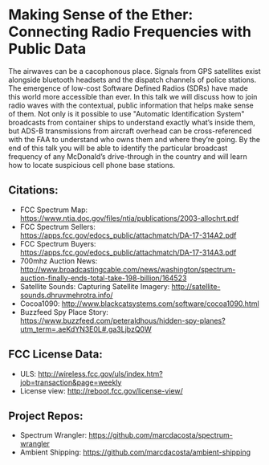 # Making Sense of the Ether: Connecting Radio Frequencies with Public Data
The airwaves can be a cacophonous place. Signals from GPS satellites exist alongside bluetooth headsets and the dispatch channels of police stations. The emergence of low-cost Software Defined Radios (SDRs) have made this world more accessible than ever. In this talk we will discuss how to join radio waves with the contextual, public information that helps make sense of them. Not only is it possible to use "Automatic Identification System" broadcasts from container ships to understand exactly what’s inside them, but ADS-B transmissions from aircraft overhead can be cross-referenced with the FAA to understand who owns them and where they’re going. By the end of this talk you will be able to identify the particular broadcast frequency of any McDonald’s drive-through in the country and will learn how to locate suspicious cell phone base stations.

## Citations:
* FCC Spectrum Map: https://www.ntia.doc.gov/files/ntia/publications/2003-allochrt.pdf
* FCC Spectrum Sellers: https://apps.fcc.gov/edocs_public/attachmatch/DA-17-314A2.pdf
* FCC Spectrum Buyers: https://apps.fcc.gov/edocs_public/attachmatch/DA-17-314A3.pdf
* 700mhz Auction News: http://www.broadcastingcable.com/news/washington/spectrum-auction-finally-ends-total-take-198-billion/164523
* Satellite Sounds: Capturing Satellite Imagery: http://satellite-sounds.dhruvmehrotra.info/
* Cocoa1090: http://www.blackcatsystems.com/software/cocoa1090.html
* Buzzfeed Spy Place Story: https://www.buzzfeed.com/peteraldhous/hidden-spy-planes?utm_term=.aeKdYN3E0L#.ga3LjbzQ0W

## FCC License Data:
* ULS: http://wireless.fcc.gov/uls/index.htm?job=transaction&page=weekly
* License view: http://reboot.fcc.gov/license-view/

## Project Repos:
* Spectrum Wrangler: https://github.com/marcdacosta/spectrum-wrangler
* Ambient Shipping: https://github.com/marcdacosta/ambient-shipping


